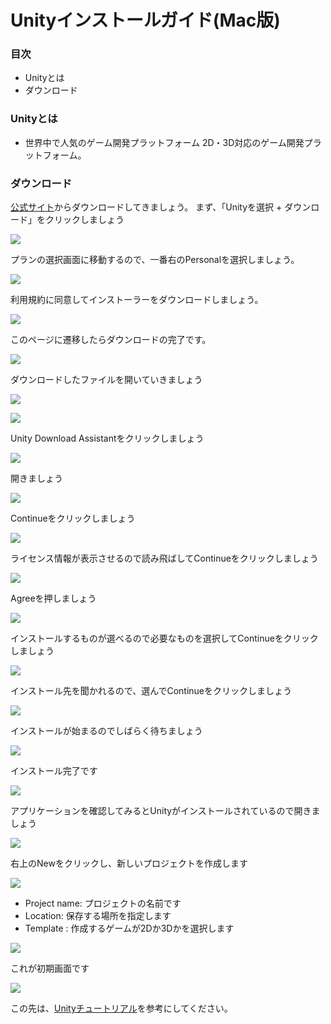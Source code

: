# Unityインストールガイド(Mac版)

### 目次
 - Unityとは
 - ダウンロード

### Unityとは
 -  世界中で人気のゲーム開発プラットフォーム
2D・3D対応のゲーム開発プラットフォーム。

### ダウンロード
[公式サイト](https://unity3d.com/jp/get-unity/download)からダウンロードしてきましょう。
まず、「Unityを選択 + ダウンロード」をクリックしましょう　

![](https://minoeru.github.io/markdown/images/Unity/u_1.png)

プランの選択画面に移動するので、一番右のPersonalを選択しましょう。

![](https://minoeru.github.io/markdown/images/Unity/u_2.png)

利用規約に同意してインストーラーをダウンロードしましょう。

![](https://minoeru.github.io/markdown/images/Unity/u_3.png)

このページに遷移したらダウンロードの完了です。

![](https://minoeru.github.io/markdown/images/Unity/u_4.png)

ダウンロードしたファイルを開いていきましょう

![](https://minoeru.github.io/markdown/images/Unity/u_5.png)

![](https://minoeru.github.io/markdown/images/Unity/u_6.png)

Unity Download Assistantをクリックしましょう

![](https://minoeru.github.io/markdown/images/Unity/u_7.png)

開きましょう

![](https://minoeru.github.io/markdown/images/Unity/u_8.png)

Continueをクリックしましょう

![](https://minoeru.github.io/markdown/images/Unity/u_9.png)

ライセンス情報が表示させるので読み飛ばしてContinueをクリックしましょう

![](https://minoeru.github.io/markdown/images/Unity/u_10.png)

Agreeを押しましょう

![](https://minoeru.github.io/markdown/images/Unity/u_11.png)

インストールするものが選べるので必要なものを選択してContinueをクリックしましょう

![](https://minoeru.github.io/markdown/images/Unity/u_12.png)

インストール先を聞かれるので、選んでContinueをクリックしましょう

![](https://minoeru.github.io/markdown/images/Unity/u_13.png)

インストールが始まるのでしばらく待ちましょう

![](https://minoeru.github.io/markdown/images/Unity/u_14.png)

インストール完了です

![](https://minoeru.github.io/markdown/images/Unity/u_15.png)

アプリケーションを確認してみるとUnityがインストールされているので開きましょう

![](https://minoeru.github.io/markdown/images/Unity/u_16.png)

右上のNewをクリックし、新しいプロジェクトを作成します

![](https://minoeru.github.io/markdown/images/Unity/u_17.png)

- Project name: プロジェクトの名前です
- Location: 保存する場所を指定します
- Template : 作成するゲームが2Dか3Dかを選択します

![](https://minoeru.github.io/markdown/images/Unity/u_18.png)

これが初期画面です

![](https://minoeru.github.io/markdown/images/Unity/u_19.png)

この先は、[Unityチュートリアル](#)を参考にしてください。
